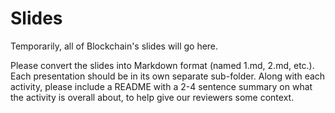 # Slides

Temporarily, all of Blockchain's slides will go here.

Please convert the slides into Markdown format \(named 1.md, 2.md, etc.\). Each presentation should be in its own separate sub-folder. Along with each activity, please include a README with a 2-4 sentence summary on what the activity is overall about, to help give our reviewers some context.

